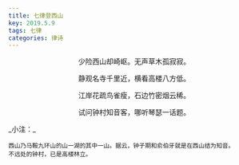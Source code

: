 ```yaml
---
title: 七律登西山
key: 2019.5.9
tags: 七律
categories: 律诗
---
```


<p align="center">少险西山却崎岖。无声草木孤寂寂。
</p>
<p align="center">静观名寺千里近，横看高楼八方低。
</p>
<p align="center">江岸花疏鸟雀瘦，石边竹密烟云稀。
</p>
<p align="center">试问钟村知音客，哪听琴瑟一话题。
</p>
_小注：_

```
西山乃马鞍九环山的山一湖的其中一山。据云，钟子期和俞伯牙就是在西山结为知音。
不远处的钟村，已是高楼林立。
```